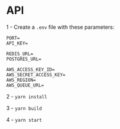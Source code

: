 # API

1 - Create a `.env` file with these parameters:
```
PORT=
API_KEY=

REDIS_URL=
POSTGRES_URL=

AWS_ACCESS_KEY_ID=
AWS_SECRET_ACCESS_KEY=
AWS_REGION=
AWS_QUEUE_URL=
```

2 - `yarn install`

3 - `yarn build`

4 - `yarn start`
